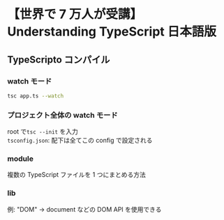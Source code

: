 # 【世界で 7 万人が受講】Understanding TypeScript 日本語版

## TypeScripto コンパイル

### watch モード

```zsh
tsc app.ts --watch
```

### プロジェクト全体の watch モード

root で`tsc --init` を入力  
`tsconfig.json`: 配下は全てこの config で設定される

### module

複数の TypeScript ファイルを 1 つにまとめる方法

### lib

例: "DOM" -> document などの DOM API を使用できる

###
